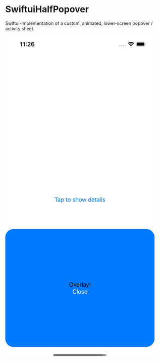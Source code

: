 # SwiftuiHalfPopover

Swiftui-Implementation of a custom, animated, lower-screen popover / activity sheet.

![screenshot](media/screenshot_01.png)
